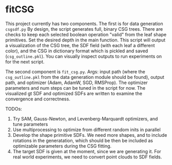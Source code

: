 # fitCSG
This project currently has two components. The first is for data generation `csgsdf.py` By design, the script generates full, binary CSG trees. There are checks to keep each selected boolean operation "valid" from the leaf shape primitives. Set the desired depth in the main function. This script will output a visualization of the CSG tree, the SDF field (with each leaf a different color), and the CSG in dictionary format which is pickled and saved (`csg_outline.pkl`). You can visually inspect outputs to run experiments on for the next script.

The second component is `fit_csg.py`. Args: input path (where the `csg_outline.pkl` from the data generation module should be found), output path, and optimizer (Adam, AdamW, SGD, RMSProp). The optimizer parameters and num steps can be tuned in the script for now. The visualized gt SDF and optimized SDFs are written to examine the convergence and correctness. 

TODOs:
1. Try SAM, Gauss-Newton, and Levenberg-Marquardt optimizers, and tune parameters
2. Use multiprocessing to optimize from different random inits in parallel
3. Develop the shape primitive SDFs. We need more shapes, and to include rotations in the generatation, which should be then be included as optimizable parameters during the CSG fitting.
4. The target SDF is given at the moment, since we are generating it. For real world experiments, we need to convert point clouds to SDF fields.
